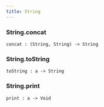 ```yaml
---
title: String
---
```


### String.**concat**

```grain
concat : (String, String) -> String
```

### String.**toString**

```grain
toString : a -> String
```

### String.**print**

```grain
print : a -> Void
```

